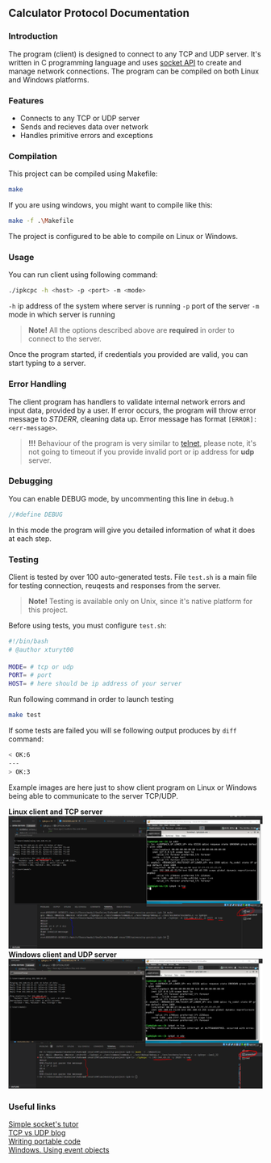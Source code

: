 ## Calculator Protocol Documentation
### Introduction
The program (client) is designed to connect to any TCP and UDP server. It's written in C programming language and uses [socket API](https://www.geeksforgeeks.org/socket-programming-cc/) to create and manage network connections. The program can be compiled on both Linux and Windows platforms.

### Features
- Connects to any TCP or UDP server
- Sends and recieves data over network
- Handles primitive errors and exceptions

### Compilation
This project can be compiled using Makefile:
```bash
make
```
If you are using windows, you might want to compile like this:
```bash
make -f .\Makefile
```

The project is configured to be able to compile on Linux or Windows.

### Usage

You can run client using following command:
```bash
./ipkcpc -h <host> -p <port> -m <mode>
```

`-h` ip address of the system where server is running
`-p` port of the server
`-m` mode in which server is running

> **Note!**
All the options described above are **required** in order to connect to the server.

Once the program started, if credentials you provided are valid, you can start typing to a server.


### Error Handling
The client program has handlers to validate internal network errors and input data, provided by a user. If error occurs, the program will throw error message to *STDERR*, cleaning data up.  Error message has format `[ERROR]:<err-message>`. 

>**!!!**
Behaviour of the program is very similar to [telnet](https://en.wikipedia.org/wiki/Telnet), please note, it's not going to timeout if you provide invalid port or ip address for **udp** server.

### Debugging
You can enable DEBUG mode, by uncommenting this line in `debug.h`
```c
//#define DEBUG
```

In this mode the program will give you detailed information of what it does at each step.

### Testing
Client is tested by over 100 auto-generated tests. File `test.sh` is a main file for testing connection, reuqests and responses from the server.

> **Note!**
Testing is available only on Unix, since it's native platform for this project.

Before using tests, you must configure `test.sh`:
```sh
#!/bin/bash
# @author xturyt00

MODE= # tcp or udp
PORT= # port
HOST= # here should be ip address of your server
```

Run following command in order to launch testing
```bash
make test
```

If some tests are failed you will se following output produces by `diff` command:
```bash
< OK:6
---
> OK:3
```

Example images are here just to show client program on Linux or Windows being able to communicate to the server TCP/UDP.

**Linux client and TCP server**
![](./test/linux-test-tcp.PNG)
**Windows client and UDP server**
![](./test/windows-test-udp.PNG)

### Useful links

[Simple socket's tutor](https://www.cs.rpi.edu/~moorthy/Courses/os98/Pgms/socket.html)<br/>
[TCP vs UDP blog](https://www.lifesize.com/blog/tcp-vs-udp/)<br/>
[Writing portable code](https://www.delphipower.xyz/guide_6/writing_portable_code.html)<br/>
[Windows. Using event objects](https://learn.microsoft.com/en-us/windows/win32/sync/using-event-objects)
